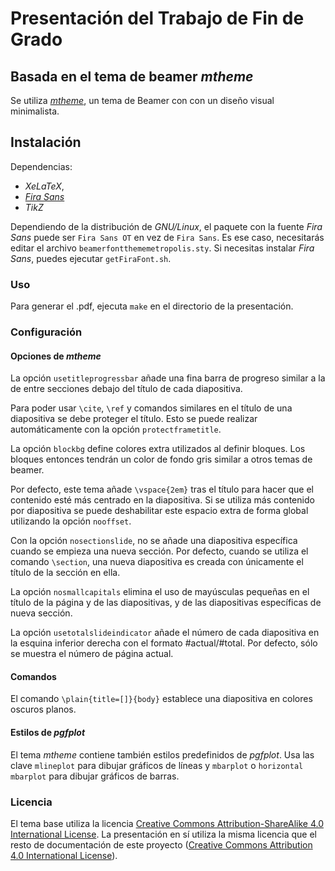 # Presentación del Trabajo de Fin de Grado

## Basada en el tema de beamer *mtheme*

Se utiliza *[mtheme](https://github.com/matze/mtheme)*, un tema de Beamer con con un diseño visual minimalista.

## Instalación

Dependencias:

* *XeLaTeX*,
* *[Fira Sans](https://github.com/mozilla/Fira)*
* *TikZ*

Dependiendo de la distribución de *GNU/Linux*, el paquete con la fuente *Fira Sans* puede ser `Fira Sans OT` en vez de `Fira Sans`. Es ese caso, necesitarás editar el archivo `beamerfontthememetropolis.sty`. Si necesitas instalar *Fira Sans*, puedes ejecutar `getFiraFont.sh`.

### Uso

Para generar el .pdf, ejecuta `make` en el directorio de la presentación.

### Configuración

#### Opciones de *mtheme*

La opción `usetitleprogressbar` añade una fina barra de progreso similar a la de entre secciones debajo del título de cada diapositiva.

Para poder usar `\cite`, `\ref` y comandos similares en el título de una diapositiva se debe proteger el título. Esto se puede realizar automáticamente con la opción `protectframetitle`.

La opción `blockbg` define colores extra utilizados al definir bloques. Los bloques entonces tendrán un color de fondo gris similar a otros temas de beamer.

Por defecto, este tema añade `\vspace{2em}` tras el título para hacer que el contenido esté más centrado en la diapositiva. Si se utiliza más contenido por diapositiva se puede deshabilitar este espacio extra de forma global utilizando la opción `nooffset`.

Con la opción `nosectionslide`, no se añade una diapositiva específica cuando se empieza una nueva sección. Por defecto, cuando se utiliza el comando `\section`, una nueva diapositiva es creada con únicamente el título de la sección en ella.

La opción `nosmallcapitals` elimina el uso de mayúsculas pequeñas en el título de la página y de las diapositivas, y de las diapositivas específicas de nueva sección.

La opción `usetotalslideindicator` añade el número de cada diapositiva en la esquina inferior derecha con el formato #actual/#total. Por defecto, sólo se muestra el número de página actual.

#### Comandos

El comando `\plain{title=[]}{body}` establece una diapositiva en colores oscuros planos.

#### Estilos de *pgfplot*

El tema *mtheme* contiene también estilos predefinidos de *pgfplot*. Usa las clave `mlineplot` para dibujar gráficos de líneas y `mbarplot` o `horizontal mbarplot` para dibujar gráficos de barras.

### Licencia

El tema base utiliza la licencia [Creative Commons Attribution-ShareAlike 4.0 International License](http://creativecommons.org/licenses/by-sa/4.0/). La presentación en sí utiliza la misma licencia que el resto de documentación de este proyecto ([Creative Commons Attribution 4.0 International License](http://creativecommons.org/licenses/by/4.0/)).
